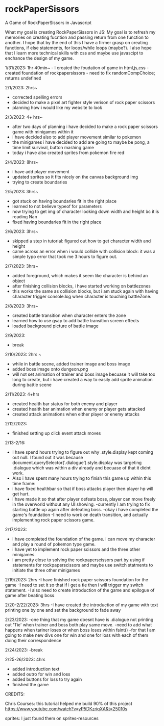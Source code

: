 # rockPaperSissors
A Game of RockPaperSissors in Javascript

What my goal is creating RockPaperSissors in JS:
    My goal is to refresh my memories on creating fucntion and passing return from one function to another. I hope that by the end of this I have a firmer grasp on creating functions, if else statements, for loops/while loops (maybe?). I also hope that I learn more technical skills with css and maybe use javascipt to enchance the design of my game.
 
 1/31/2023: 1hr 40min~
    - I created the foudation of game in html,js,css
    - created foundation of rockpapersissors
    - need to fix randomCompChoice; returns undefined

2/1/2023: 2hrs~
   - corrected spelling errors
   - decided to make a pixel art fighter style verison of rock paper scissors
   - planning how i would like my website to look

2/3/2023: 4+ hrs~
   - after two days of planning i have decided to make a rock paper scissors game with minigames within it
   - i have decided also to add player movement similar to pokemon
   - the minigames i have decided to add are going to maybe be pong, a time limit survival, button mashing game
   - today i have also created sprites from pokemon fire red

2/4/2023: 8hrs~
   - i have add player movement
   - updated sprites so it fits nicely on the canvas background img
   - trying to create boundaries

2/5/2023: 3hrs~
   - got stuck on having boundaries fit in the right place
   - learned to not believe typeof for parameters
   - now trying to get img of character looking down width and height bc it is reading Nan
   - fixed having boundaries fit in the right place

2/6/2023: 3hrs~
   - skipped a step in tutorial: figured out how to get character width and height
   - came across an error when i would collide with collision block: it was a simple typo error that took me 3 hours to figure out.

2/7/2023: 3hrs~
   - added foreground, which makes it seem like character is behind an object
   - after finishing collision blocks, i have started working on battlezones
   - this works the same as collision blocks, but i am stuck again with having character trigger console.log when character is touching battleZone.

2/8/2023: 3hrs~
   - created battle transition when character enters the zone
   - learned how to use gsap to add battle transition screen effects
   - loaded background picture of battle image

2/9/2023: 
   - break

2/10/2023: 2hrs ~
   - while in battle scene, added trainer image and boss image
   - added boss image onto dungeon.png
   - will not set animation of trainer and boss image becuase it will take too long to create, but i have created a way to easily add sprite animation during battle scene

2/11/2023: 4+hrs
   - created health bar status for both enemy and player
   - created health bar animation when enemy or player gets attacked
   - created attack animations when either player or enemy attacks

2/12/2023:
   - finished setting up click event attack moves

2/13-2/16:
   - I have spend hours trying to figure out why .style.display kept coming out null. I found out it was because document.querySelector('.dialogue').style.display was targeting .dialogue which was within a div already and becuase of that it didnt work.
   - Also i have spent many hours trying to finish this game up within this time frame:
   - i have fixed healthbar so that if boss attacks player then player hp will get hurt.
   - i have made it so that after player defeats boss, player can move freely in the overworld without any UI showing.
   -currently I am trying to fix starting battle up again after defeating boss.
   -okay i have completed the game's foundation
   -I need to work on death transition, and actually implementing rock paper scissors game.

2/17/2023:
   - i have completed the foundation of the game. i can move my character and play a round of pokemon type game.
   - i have yet to implement rock paper scissors and the three other minigames.
   - i am pretty close to solving the rockpaperscissors part by using if statements for rockpaperscissors and maybe use switch statments to initiate the three other minigames

2/19/2023: 2hrs
   -I have finished rock paper scissors foundation for the game
   -I need to set it so that if i get a tie then i will trigger my switch statement.
   -I also need to create introduction of the game and epilogue of game after beating boss

2/20-2/22/2023: 3hrs
   -I have created the introduction of my game with text printing one by one and set the background to fade away

2/23/2023:
   -one thing that my game doesnt have is .dialogue not printing out 'Tie' when trainer and boss both play same move.
   -need to add what happens when tariner loses or when boss loses within faint()
   -for that I am going to make new divs one for win and one for loss with each of them doing their correspondence

2/24/2023:
   -break

2/25-26/2023: 4hrs
   - added introduction text
   - added outro for win and loss
   - added buttons for loss to try again
   - finished the game

   

   
   CREDITS:

   Chris Courses: this tutorial helped me build 90% of this project
   https://www.youtube.com/watch?v=yP5DKzriqXA&t=25010s
   
   sprites: I just found them on sprites-resources